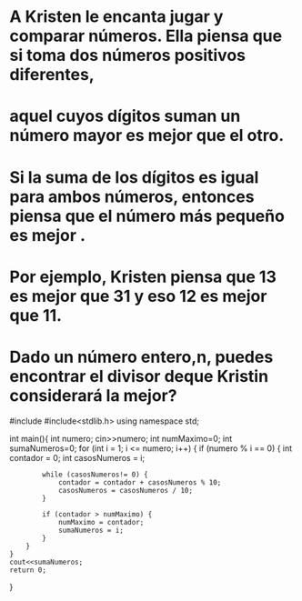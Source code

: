 # A Kristen le encanta jugar y comparar números. Ella piensa que si toma dos números positivos diferentes, 
# aquel cuyos dígitos suman un número mayor es mejor que el otro. 
# Si la suma de los dígitos es igual para ambos números, entonces piensa que el número más pequeño es mejor . 
# Por ejemplo, Kristen piensa que 13 es mejor que 31 y eso 12 es mejor que 11.
# Dado un número entero,n, puedes encontrar el divisor deque Kristin considerará la mejor?

#include<iostream>
#include<stdlib.h>
using namespace std;

int main(){
    int numero;
    cin>>numero;
    int numMaximo=0;
    int sumaNumeros=0;
        for (int i = 1; i <= numero; i++) {
        if (numero % i == 0) {
            int contador = 0;
            int casosNumeros = i;

            while (casosNumeros!= 0) {
                contador = contador + casosNumeros % 10;
                casosNumeros = casosNumeros / 10;
            }

            if (contador > numMaximo) {
                numMaximo = contador;
                sumaNumeros = i;
            }
        }
    }
    cout<<sumaNumeros;
    return 0;
}
